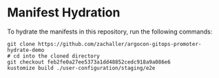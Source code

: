 # Manifest Hydration

To hydrate the manifests in this repository, run the following commands:

```shell
git clone https://github.com/zachaller/argocon-gitops-promoter-hydrate-demo
# cd into the cloned directory
git checkout feb2fe0a27ee5373a1dd48852cedc918a9a086e6
kustomize build ./user-configuration/staging/e2e
```
